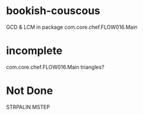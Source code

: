 # bookish-couscous

GCD & LCM in package com.core.chef.FLOW016.Main

# incomplete

com.core.chef.FLOW016.Main
triangles?

# Not Done

STRPALIN
MSTEP
